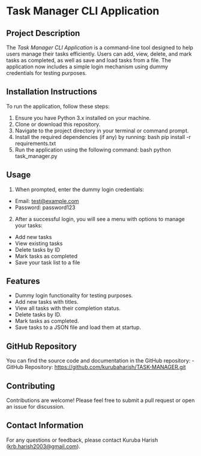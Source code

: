 # Task Manager CLI Application

## Project Description
The *Task Manager CLI Application* is a command-line tool designed to help users manage their tasks efficiently. Users can add, view, delete, and mark tasks as completed, as well as save and load tasks from a file. The application now includes a simple login mechanism using dummy credentials for testing purposes.

## Installation Instructions
To run the application, follow these steps: 
1. Ensure you have Python 3.x installed on your machine. 
2. Clone or download this repository. 
3. Navigate to the project directory in your terminal or command prompt. 
4. Install the required dependencies (if any) by running: bash pip install -r requirements.txt  
5. Run the application using the following command: bash python task_manager.py 

## Usage
1. When prompted, enter the dummy login credentials: 
- Email: test@example.com 
- Password: password123 
2. After a successful login, you will see a menu with options to manage your tasks: 
- Add new tasks 
- View existing tasks 
- Delete tasks by ID 
- Mark tasks as completed 
- Save your task list to a file

## Features
- Dummy login functionality for testing purposes.
- Add new tasks with titles.
- View all tasks with their completion status.
- Delete tasks by ID.
- Mark tasks as completed.
- Save tasks to a JSON file and load them at startup.

## GitHub Repository
You can find the source code and documentation in the GitHub repository: - GitHub Repository: https://github.com/kurubaharish/TASK-MANAGER.git

## Contributing
Contributions are welcome! Please feel free to submit a pull request or open an issue for discussion.

## Contact Information
For any questions or feedback, please contact Kuruba Harish (krb.harish2003@gmail.com).
